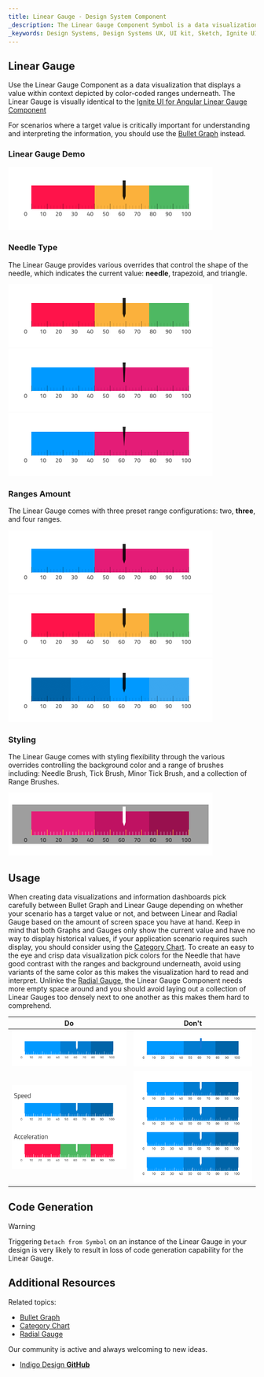 ```yaml
---
title: Linear Gauge - Design System Component
_description: The Linear Gauge Component Symbol is a data visualization that displays a value in a certain context.
_keywords: Design Systems, Design Systems UX, UI kit, Sketch, Ignite UI for Angular, Sketch to Angular, Sketch to Angular, Angular, Angular Design System, Export code from Sketch, Design Kits for Angular, Sketch HTML, Sketch to HTML, Sketch UI kits
---
```


## Linear Gauge

Use the Linear Gauge Component as a data visualization that displays a value within context depicted by color-coded ranges underneath. The Linear Gauge is visually identical to the [Ignite UI for Angular Linear Gauge Component](https://www.infragistics.com/products/ignite-ui-angular/angular/components/lineargauge.html)

For scenarios where a target value is critically important for understanding and interpreting the information, you should use the [Bullet Graph](bullet-graph.md) instead.

### Linear Gauge Demo

<img src="../images/linear_gauge_three_ranges.png" srcset="../images/linear_gauge_three_ranges@2x.png 2x" />

### Needle Type

The Linear Gauge provides various overrides that control the shape of the needle, which indicates the current value: **needle**, trapezoid, and triangle.

<img src="../images/linear_gauge_three_ranges.png" srcset="../images/linear_gauge_three_ranges@2x.png 2x" />
<img src="../images/linear_gauge_trapezoid.png" srcset="../images/linear_gauge_trapezoid@2x.png 2x" />
<img src="../images/linear_gauge_triangle.png" srcset="../images/linear_gauge_triangle@2x.png 2x" />

### Ranges Amount

The Linear Gauge comes with three preset range configurations: two, **three**, and four ranges.

<img src="../images/linear_gauge_two_ranges.png" srcset="../images/linear_gauge_two_ranges@2x.png 2x" />
<img src="../images/linear_gauge_three_ranges.png" srcset="../images/linear_gauge_three_ranges@2x.png 2x" />
<img src="../images/linear_gauge_four_ranges.png" srcset="../images/linear_gauge_four_ranges@2x.png 2x" />

### Styling

The Linear Gauge comes with styling flexibility through the various overrides controlling the background color and a range of brushes including: Needle Brush, Tick Brush, Minor Tick Brush, and a collection of Range Brushes.

<img src="../images/linear_gauge_styling.png" srcset="../images/linear_gauge_styling@2x.png 2x" />

## Usage

When creating data visualizations and information dashboards pick carefully between Bullet Graph and Linear Gauge depending on whether your scenario has a target value or not, and between Linear and Radial Gauge based on the amount of screen space you have at hand. Keep in mind that both Graphs and Gauges only show the current value and have no way to display historical values, if your application scenario requires such display, you should consider using the [Category Chart](chart-category.md).
To create an easy to the eye and crisp data visualization pick colors for the Needle that have good contrast with the ranges and background underneath, avoid using variants of the same color as this makes the visualization hard to read and interpret. Unlinke the [Radial Gauge](radial-gauge), the Linear Gauge Component needs more empty space around and you should avoid laying out a collection of Linear Gauges too densely next to one another as this makes them hard to comprehend.

| Do                                                                                         | Don't                                                                                          |
| ------------------------------------------------------------------------------------------ | ---------------------------------------------------------------------------------------------- |
| <img src="../images/linear_gauge_do1.png" srcset="../images/linear_gauge_do1@2x.png 2x" /> | <img src="../images/linear_gauge_dont1.png" srcset="../images/linear_gauge_dont1@2x.png 2x" /> |
| <img src="../images/linear_gauge_do2.png" srcset="../images/linear_gauge_do2@2x.png 2x" /> | <img src="../images/linear_gauge_dont2.png" srcset="../images/linear_gauge_dont2@2x.png 2x" /> |

## Code Generation

> [!WARNING]
> Triggering `Detach from Symbol` on an instance of the Linear Gauge in your design is very likely to result in loss of code generation capability for the Linear Gauge.

## Additional Resources

Related topics:

- [Bullet Graph](bullet-graph.md)
- [Category Chart](chart-category.md)
- [Radial Gauge](radial-gauge.md)
  <div class="divider--half"></div>

Our community is active and always welcoming to new ideas.

- [Indigo Design **GitHub**](https://github.com/IgniteUI/design-system-docfx)
